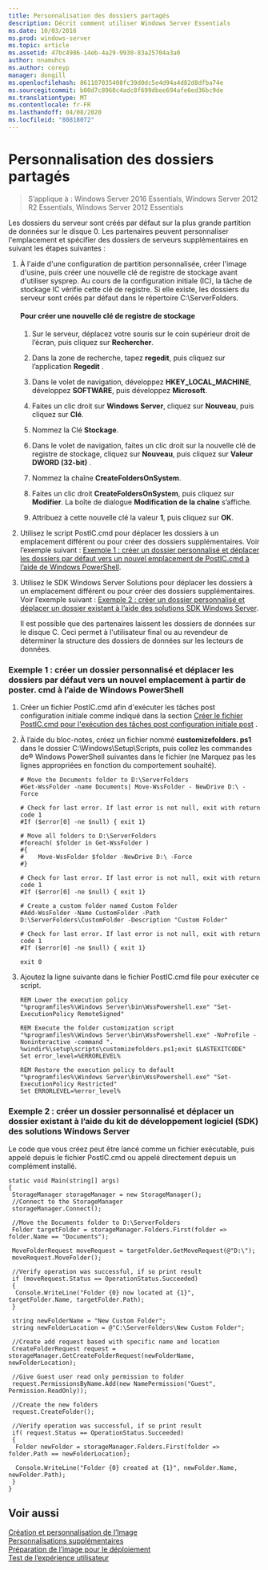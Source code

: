 ```yaml
---
title: Personnalisation des dossiers partagés
description: Décrit comment utiliser Windows Server Essentials
ms.date: 10/03/2016
ms.prod: windows-server
ms.topic: article
ms.assetid: 47bc4986-14eb-4a29-9930-83a25704a3a0
author: nnamuhcs
ms.author: coreyp
manager: dongill
ms.openlocfilehash: 861107035408fc39d0dc5e4d94a4d82d8dfba74e
ms.sourcegitcommit: b00d7c8968c4adc8f699dbee694afe6ed36bc9de
ms.translationtype: MT
ms.contentlocale: fr-FR
ms.lasthandoff: 04/08/2020
ms.locfileid: "80818072"
---
```

# <a name="customize-shared-folders"></a>Personnalisation des dossiers partagés

>S’applique à : Windows Server 2016 Essentials, Windows Server 2012 R2 Essentials, Windows Server 2012 Essentials

Les dossiers du serveur sont créés par défaut sur la plus grande partition de données sur le disque 0. Les partenaires peuvent personnaliser l'emplacement et spécifier des dossiers de serveurs supplémentaires en suivant les étapes suivantes :  
  
1. À l'aide d'une configuration de partition personnalisée, créer l'image d'usine, puis créer une nouvelle clé de registre de stockage avant d'utiliser sysprep. Au cours de la configuration initiale (IC), la tâche de stockage IC vérifie cette clé de registre. Si elle existe, les dossiers du serveur sont créés par défaut dans le répertoire C:\ServerFolders.  
  
   #### <a name="to-create-a-new-storage-registry-key"></a>Pour créer une nouvelle clé de registre de stockage  
  
   1.  Sur le serveur, déplacez votre souris sur le coin supérieur droit de l’écran, puis cliquez sur **Rechercher**.  
  
   2.  Dans la zone de recherche, tapez **regedit**, puis cliquez sur l’application **Regedit** .  
  
   3.  Dans le volet de navigation, développez **HKEY_LOCAL_MACHINE**, développez **SOFTWARE**, puis développez **Microsoft**.  
  
   4.  Faites un clic droit sur **Windows Server**, cliquez sur **Nouveau**, puis cliquez sur **Clé**.  
  
   5.  Nommez la Clé **Stockage**.  
  
   6.  Dans le volet de navigation, faites un clic droit sur la nouvelle clé de registre de stockage, cliquez sur **Nouveau**, puis cliquez sur **Valeur DWORD (32-bit)** .  
  
   7.  Nommez la chaîne **CreateFoldersOnSystem**.  
  
   8.  Faites un clic droit **CreateFoldersOnSystem**, puis cliquez sur **Modifier**. La boîte de dialogue **Modification de la chaîne** s’affiche.  
  
   9. Attribuez à cette nouvelle clé la valeur **1**, puis cliquez sur **OK**.  
  
2. Utilisez le script PostIC.cmd pour déplacer les dossiers à un emplacement différent ou pour créer des dossiers supplémentaires. Voir l’exemple suivant : [Exemple 1 : créer un dossier personnalisé et déplacer les dossiers par défaut vers un nouvel emplacement de PostIC.cmd à l’aide de Windows PowerShell](Customize-Shared-Folders.md#BKMK_Example1).  
  
3. Utilisez le SDK Windows Server Solutions pour déplacer les dossiers à un emplacement différent ou pour créer des dossiers supplémentaires. Voir l’exemple suivant : [Exemple 2 : créer un dossier personnalisé et déplacer un dossier existant à l’aide des solutions SDK Windows Server](Customize-Shared-Folders.md#BKMK_Example2).  
  
   Il est possible que des partenaires laissent les dossiers de données sur le disque C. Ceci permet à l'utilisateur final ou au revendeur de déterminer la structure des dossiers de données sur les lecteurs de données.  
  
###  <a name="example-1-create-a-custom-folder-and-move-the-default-folders-to-a-new-location-from-posticcmd-by-using-windows-powershell"></a><a name="BKMK_Example1"></a>Exemple 1 : créer un dossier personnalisé et déplacer les dossiers par défaut vers un nouvel emplacement à partir de poster. cmd à l’aide de Windows PowerShell  
  
1.  Créer un fichier PostIC.cmd afin d'exécuter les tâches post configuration initiale comme indiqué dans la section [Créer le fichier PostIC.cmd pour l'exécution des tâches post configuration initiale post](Create-the-PostIC.cmd-File-for-Running-Post-Initial-Configuration-Tasks.md) .  
  
2.  À l’aide du bloc-notes, créez un fichier nommé **customizefolders. ps1** dans le dossier C:\Windows\Setup\Scripts, puis collez les commandes de&reg; Windows PowerShell suivantes dans le fichier (ne Marquez pas les lignes appropriées en fonction du comportement souhaité).  
  
    ```  
    # Move the Documents folder to D:\ServerFolders  
    #Get-WssFolder -name Documents| Move-WssFolder - NewDrive D:\ -Force  
  
    # Check for last error. If last error is not null, exit with return code 1  
    #If ($error[0] -ne $null) { exit 1}   
  
    # Move all folders to D:\ServerFolders  
    #foreach( $folder in Get-WssFolder )  
    #{  
    #    Move-WssFolder $folder -NewDrive D:\ -Force  
    #}  
  
    # Check for last error. If last error is not null, exit with return code 1  
    #If ($error[0] -ne $null) { exit 1}   
  
    # Create a custom folder named Custom Folder  
    #Add-WssFolder -Name CustomFolder -Path D:\ServerFolders\CustomFolder -Description "Custom Folder"  
  
    # Check for last error. If last error is not null, exit with return code 1  
    #If ($error[0] -ne $null) { exit 1}   
  
    exit 0  
    ```  
  
3.  Ajoutez la ligne suivante dans le fichier PostIC.cmd file pour exécuter ce script.  
  
    ```  
    REM Lower the execution policy  
    "%programfiles%\Windows Server\bin\WssPowershell.exe" "Set-ExecutionPolicy RemoteSigned"  
  
    REM Execute the folder customization script  
    "%programfiles%\Windows Server\bin\WssPowershell.exe" -NoProfile -Noninteractive -command ". %windir%\setup\scripts\customizefolders.ps1;exit $LASTEXITCODE"  
    Set error_level=%ERRORLEVEL%  
  
    REM Restore the execution policy to default  
    "%programfiles%\Windows Server\bin\WssPowershell.exe" "Set-ExecutionPolicy Restricted"  
    Set ERRORLEVEL=%error_level%  
    ```  
  
###  <a name="example-2-create-a-custom-folder-and-move-an-existing-folder-by-using-the-windows-server-solutions-sdk"></a><a name="BKMK_Example2"></a>Exemple 2 : créer un dossier personnalisé et déplacer un dossier existant à l’aide du kit de développement logiciel (SDK) des solutions Windows Server  
 Le code que vous créez peut être lancé comme un fichier exécutable, puis appelé depuis le fichier PostIC.cmd ou appelé directement depuis un complément installé.  
  
```  
static void Main(string[] args)  
{  
 StorageManager storageManager = new StorageManager();  
 //Connect to the StorageManager  
 storageManager.Connect();  
  
 //Move the Documents folder to D:\ServerFolders  
 Folder targetFolder = storageManager.Folders.First(folder => folder.Name == "Documents");  
  
 MoveFolderRequest moveRequest = targetFolder.GetMoveRequest(@"D:\");  
 moveRequest.MoveFolder();  
  
 //Verify operation was successful, if so print result  
 if (moveRequest.Status == OperationStatus.Succeeded)  
 {  
  Console.WriteLine("Folder {0} now located at {1}", targetFolder.Name, targetFolder.Path);  
 }  
  
 string newFolderName = "New Custom Folder";  
 string newFolderLocation = @"C:\ServerFolders\New Custom Folder";  
  
 //Create add request based with specific name and location  
 CreateFolderRequest request = storageManager.GetCreateFolderRequest(newFolderName, newFolderLocation);  
  
 //Give Guest user read only permission to folder  
 request.PermissionsByName.Add(new NamePermission("Guest", Permission.ReadOnly));  
  
 //Create the new folders  
 request.CreateFolder();  
  
 //Verify operation was successful, if so print result  
 if( request.Status == OperationStatus.Succeeded)  
 {  
  Folder newFolder = storageManager.Folders.First(folder => folder.Path == newFolderLocation);  
  
  Console.WriteLine("Folder {0} created at {1}", newFolder.Name, newFolder.Path);  
 }  
}  
```  
  
## <a name="see-also"></a>Voir aussi  
 [Création et personnalisation de l’Image](Creating-and-Customizing-the-Image.md)   
 [Personnalisations supplémentaires](Additional-Customizations.md)   
 [Préparation de l’image pour le déploiement](Preparing-the-Image-for-Deployment.md)   
 [Test de l’expérience utilisateur](Testing-the-Customer-Experience.md)
